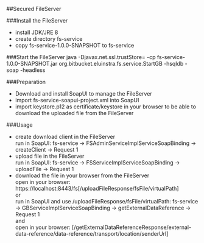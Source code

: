 ##Secured FileServer

###Install the FileServer
*   install JDK/JRE 8
*   create directory fs-service
*   copy fs-service-1.0.0-SNAPSHOT to fs-service

###Start the FileServer
    java -Djavax.net.ssl.trustStore= -cp fs-service-1.0.0-SNAPSHOT.jar org.bitbucket.eluinstra.fs.service.StartGB -hsqldb -soap -headless

###Preparation
*   Download and install SoapUI to manage the FileServer
*   import fs-service-soapui-project.xml into SoapUI
*   import keystore.p12 as certificate/keystore in your browser to be able to download the uploaded file from the FileServer

###Usage
*   create download client in the FileServer  
    run in SoapUI: fs-service -> FSAdminServiceImplServiceSoapBinding -> createClient -> Request 1
*   upload file in the FileServer  
    run in SoapUI: fs-service -> FSServiceImplServiceSoapBinding -> uploadFile -> Request 1
*   download the file in your browser from the FileServer    
    open in your browser: https://localhost:8443/fs[/uploadFileResponse/fsFile/virtualPath]  
    or  
    run in SoapUI and use /uploadFileResponse/fsFile/virtualPath: fs-service -> GBServiceImplServiceSoapBinding -> getExternalDataReference -> Request 1  
    and  
    open in your browser: [/getExternalDataReferenceResponse/external-data-reference/data-reference/transport/location/senderUrl]
